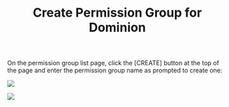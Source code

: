 ﻿---
title: Create Permission Group for Dominion
createTime: 2025/03/14 09:19:20
permalink: /en/doc/player/group/create/
---

On the permission group list page, click the [CREATE] button at the top of the page and enter the permission group name
as prompted to create one:

![](/player/group/create/1.png)

![](/player/group/create/2.png)

